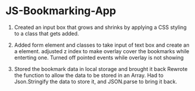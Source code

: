 # JS-Bookmarking-App

1. Created an input box that grows and shrinks by applying a CSS styling to a class that gets added.

2. Added form element and classes to take input of text box and create an a element. adjusted z index to make overlay cover the bookmarks while enterting one. Turned off pointed events while overlay is not showing

3. Stored the bookmark data in local storage and brought it back
   Rewrote the function to allow the data to be stored in an Array. Had to Json.Stringify the data to store it, and JSON.parse to bring it back.
